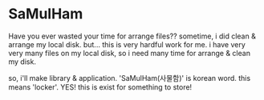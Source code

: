 SaMulHam
========

Have you ever wasted your time for arrange files??
sometime, i did clean & arrange my local disk. but... this is very hardful work for me.
i have very very many files on my local disk, so i need many time for arrange & clean my disk.

 so, i'll make library & application. 
'SaMulHam(사물함)' is korean word. this means 'locker'. YES! this is exist for something to store!
